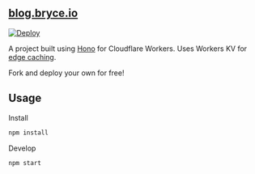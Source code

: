 ## [blog.bryce.io](https://blog.bryce.io)

[![Deploy](https://github.com/brycedorn/blog/actions/workflows/deploy.yml/badge.svg)](https://github.com/brycedorn/blog/actions/workflows/deploy.yml)

A project built using [Hono](https://github.com/honojs/hono/) for Cloudflare Workers. Uses Workers KV for [edge caching](https://blog.bryce.io/using-workers-kv-to-build-an-edge-cached-blog).

Fork and deploy your own for free!

## Usage

Install

```sh
npm install
```

Develop

```sh
npm start
```
